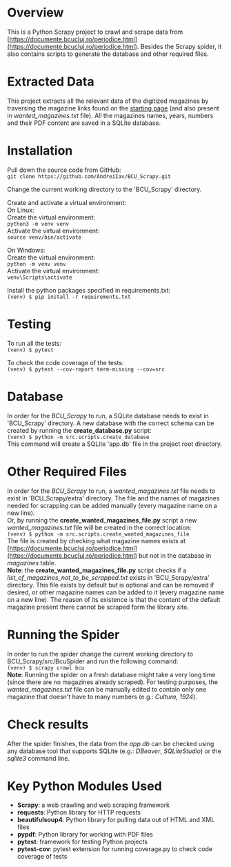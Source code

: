 # Overview
This is a Python Scrapy project to crawl and scrape data from [https://documente.bcucluj.ro/periodice.html](https://documente.bcucluj.ro/periodice.html).
Besides the Scrapy spider, it also contains scripts to generate the database and other required
files. 


# Extracted Data
This project extracts all the relevant data of the digitized magazines by traversing the magazine links found on the [starting page](https://documente.bcucluj.ro/periodice.html) (and also present in _wanted_magazines.txt_ file).
All the magazines names, years, numbers and their PDF content are saved in a SQLite database. 


# Installation
Pull down the source code from GitHub:\
`git clone https://github.com/AndreiIav/BCU_Scrapy.git`

Change the current working directory to the 'BCU_Scrapy' directory. 

Create and activate a virtual environment:\
On Linux:\
Create the virtual environment:\
`python3 -m venv venv`\
Activate the virtual environment:\
`source venv/bin/activate`

On Windows:\
Create the virtual environment:\
`python -m venv venv`\
Activate the virtual environment:\
`venv\Scripts\activate`

Install the python packages specified in requirements.txt:\
`(venv) $ pip install -r requirements.txt`

# Testing
To run all the tests:\
`(venv) $ pytest`

To check the code coverage of the tests:\
`(venv) $ pytest --cov-report term-missing --cov=src`

# Database
In order for the _BCU_Scrapy_ to run, a SQLite database needs to exist in 'BCU_Scrapy' directory.
A new database with the correct schema can be created by running the **create_database.py** script:\
`(venv) $ python -m src.scripts.create_database`\
This command will create a SQLite 'app.db' file in the project root directory.


# Other Required Files
In order for the _BCU_Scrapy_ to run, a *wanted_magazines.txt* file needs to exist in 'BCU_Scrapy/extra' directory.
The file and the names of magazines needed for scrapping can be added manually (every magazine name on a new line).\
Or, by running the **create_wanted_magazines_file.py** script a new *wanted_magazines.txt* file will be
created in the correct location:\
`(venv) $ python -m src.scripts.create_wanted_magazines_file`\
The file is created by checking what magazine names exists at [https://documente.bcucluj.ro/periodice.html](https://documente.bcucluj.ro/periodice.html)
but not in the database in _magazines_ table.\
**Note**: the **create_wanted_magazines_file.py** script checks if a *list_of_magazines_not_to_be_scrapped.txt*
exists in 'BCU_Scrapy/extra' directory. This file exists by default but is optional and can be removed if desired, or other magazine names can be added to it (every magazine name on a new line). The reason of its existence is that the content of the default magazine present there cannot be scraped form the library site.

# Running the Spider
In order to run the spider change the current working directory to BCU_Scrapy/src/BcuSpider and run the following command:\
`(venv) $ scrapy crawl bcu`\
**Note**: Running the spider on a fresh database might take a very long time (since there are no magazines already scraped). For testing purposes, the _wanted_magazines.txt_ file can be manually edited to contain only one magazine 
that doesn't have to many numbers (e.g.: _Cultura, 1924_).

# Check results
After the spider finishes, the data from the _app.db_ can be checked using any database tool that supports SQLite (e.g.: _DBeaver_, _SQLiteStudio_) or the _sqlite3_ command line. 

# Key Python Modules Used
- **Scrapy**: a web crawling and web scraping framework
- **requests**: Python library for HTTP requests
- **beautifulsoup4**: Python library for pulling data out of HTML and XML files
- **pypdf**: Python library for working with PDF files
- **pytest**: framework for testing Python projects
- **pytest-cov**: pytest extension for running coverage\.py to check code coverage of tests